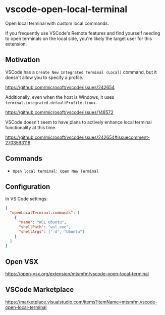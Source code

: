 # vscode-open-local-terminal

Open local terminal with custom local commands.

If you frequently use VSCode's Remote features and find yourself needing to open terminals on the local side, you're likely the target user for this extension.

## Motivation

VSCode has a `Create New Integrated Terminal (Local)` command, but it doesn't allow you to specify a profile.

https://github.com/microsoft/vscode/issues/242654

Additionally, even when the host is Windows, it uses `terminal.integrated.defaultProfile.linux`.

https://github.com/microsoft/vscode/issues/148572

VSCode doesn't seem to have plans to actively enhance local terminal functionality at this time.

https://github.com/microsoft/vscode/issues/242654#issuecomment-2703593116

## Commands

- `Open local terminal: Open New Terminal`

## Configuration

In VS Code settings:

```json
{
  "openLocalTerminal.commands": [
    {
      "name": "WSL Ubuntu",
      "shellPath": "wsl.exe",
      "shellArgs": ["-d", "Ubuntu"]
    }
  ]
}
```

## Open VSX

https://open-vsx.org/extension/mtsmfm/vscode-open-local-terminal

## VSCode Marketplace

https://marketplace.visualstudio.com/items?itemName=mtsmfm.vscode-open-local-terminal
